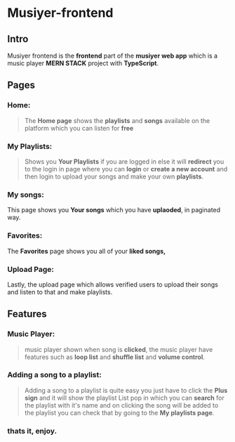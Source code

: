 # Musiyer-frontend

## Intro

Musiyer frontend is the **frontend** part of the **musiyer web app** which is a music player **MERN STACK** project with **TypeScript**.

## Pages

### Home:
>The **Home page** shows the **playlists** and **songs** available on the platform which you can listen for **free**

### My Playlists:
>Shows you **Your Playlists** if you are logged in else it will **redirect** you to the login in page where you can **login** or **create a new account** and then login to upload your songs and make your own **playlists**.

### My songs:
This page shows you **Your songs** which you have **uplaoded**, in paginated way.

### Favorites:
The **Favorites** page shows you all of your **liked songs,** 

### Upload Page:
Lastly, the upload page which allows verified users to upload their songs and listen to that and make playlists.

## Features 

### Music Player:
>music player shown when song is **clicked**, the music player have features such as **loop list** and **shuffle list** and **volume control**.

### Adding a song to a playlist:
>Adding a song to a playlist is quite easy you just have to click the **Plus sign** and it will show the playlist List pop in which you can **search** for the playlist with it's name and on clicking the song will be added to the playlist you can check that by going to the **My playlists page**.

### thats it, enjoy.